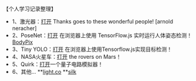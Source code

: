 <br>
【个人学习记录整理】

* 1、激光器：[打开](https://qumoptly.github.io/laser/) Thanks goes to these wonderful people! [arnold neracher]
* 2、PoseNet：[打开](https://qumoptly.github.io/posenet/) 在浏览器上使用 TensorFlow.js 实时运行人体姿态检测！ 
   [BodyPix](https://qumoptly.github.io/body-pix/) 
* 3、Tiny YOLO：[打开](https://qumoptly.github.io/tfjs-yolo-tiny/) 在浏览器上使用Tensorflow.js实现目标检测！ 
* 4、NASA火星车：[打开](https://github.com/nasa-jpl/open-source-rover) the rovers on Mars！ 
* 5、Quirk：[打开](https://qumoptly.github.io/quirk/)一个量子电路模拟器！
* 6、其他...
**[light.co](https://qumoptly.github.io/light.co/)
**[silk](https://qumoptly.github.io/silk/)
